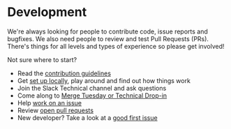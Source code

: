 # Development

We're always looking for people to contribute code, issue reports and bugfixes. We also need people to review and test Pull Requests (PRs). There's things for all levels and types of experience so please get involved!

Not sure where to start? 
- Read the [contribution guidelines](https://github.com/localgovdrupal/localgov/blob/3.x/CONTRIBUTING.md)
- Get [set up locally](https://docs.localgovdrupal.org/devs/getting-started/), play around and find out how things work
- Join the Slack Technical channel and ask questions
- Come along to [Merge Tuesday or Technical Drop-in](https://lu.ma/localgovdrupal?tag=tech)
- Help [work on an issue](https://github.com/search?q=org%3Alocalgovdrupal+label%3A%22help+wanted%22+&type=issues)
- Review [open pull requests](https://github.com/search?q=org%3Alocalgovdrupal+type%3Apr+is%3Aopen+&type=pullrequests)
- New developer? Take a look at a [good first issue](https://github.com/search?q=org%3Alocalgovdrupal+label%3A%22good+first+issue%22+++type%3Aissue+state%3Aopen&type=issues&state=open)


